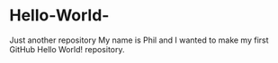 # Hello-World-
Just another repository
My name is Phil and I wanted to make my first GitHub Hello World! repository.
